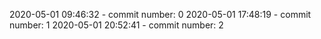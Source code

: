 2020-05-01 09:46:32 - commit number: 0
2020-05-01 17:48:19 - commit number: 1
2020-05-01 20:52:41 - commit number: 2
